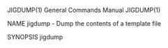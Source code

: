 JIGDUMP(1)                                                    General Commands Manual                                                   JIGDUMP(1)

NAME
       jigdump - Dump the contents of a template file

SYNOPSIS
       jigdump <template file>

DESCRIPTION
       jigdump will parse a template file and list its contents. Mainly useful just for debugging jigdo and friends...

SEE ALSO
       jigdo-file(1), jigit(1), jigsum(1) and mkimage(1).

COPYRIGHT
       Copyright 2004 Steve McIntyre (steve@einval.com)

       jigdump  may  be  copied  under  the terms and conditions of version 2 of the GNU General Public License, as published by the Free Software
       Foundation (Cambridge, MA, USA).

AUTHOR
       Written by Steve McIntyre (steve@einval.com)

Jigit jigdo tools                                                 September 2004                                                        JIGDUMP(1)
